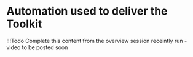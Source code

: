 # Automation used to deliver the Toolkit

!!!Todo
    Complete this content from the overview session receintly run - video to be posted soon
